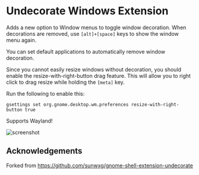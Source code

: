 # Undecorate Windows Extension

Adds a new option to Window menus to toggle window decoration. When decorations
are removed, use `[alt]+[space]` keys to show the window menu again.

You can set default applications to automatically remove window decoration.

Since you cannot easily resize windows without decoration, you should enable
the resize-with-right-button drag feature. This will allow you to right click
to drag resize while holding the `[meta]` key.

Run the following to enable this:

```
gsettings set org.gnome.desktop.wm.preferences resize-with-right-button true
```

Supports Wayland!

![screenshot](/Screenshot_altspace.png)

## Acknowledgements

Forked from https://github.com/sunwxg/gnome-shell-extension-undecorate
